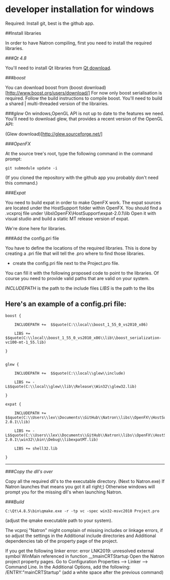 developer installation for windows
==================================

Required: Install git, best is the github app.

##Install libraries

In order to have Natron compiling, first you need to install the required libraries.

###*Qt 4.8*

You'll need to install Qt libraries from [Qt download](http://qt-project.org/downloads). 

###*boost*

You can download boost from 
(boost download)[http://www.boost.org/users/download/]
For now only boost serialisation is required. Follow the build instructions to compile
boost. You'll need to build a shared | multi-threaded version of the librairies.

###*glew*
On windows,OpenGL API is not up to date to the features we need.
You'll need to download glew, that provides a recent version of the OpenGL API:

(Glew download)[http://glew.sourceforge.net/]


###*OpenFX*

At the source tree's root, type the following command in the command prompt:

	git submodule update -i
	
(If you cloned the repository with the github app you probably don't need this command.)

###*Expat*

You need to build expat in order to make OpenFX work.
The expat sources are located under the HostSupport folder within OpenFX.
You should find a .vcxproj file under
\libs\OpenFX\HostSupport\expat-2.0.1\lib
Open it with visual studio and build a static MT release version of expat.

We're done here for libraries.

###Add the config.pri file

You have to define the locations of the required libraries.
This is done by creating a .pri file that will tell the .pro where to find those libraries.

- create the config.pri file next to the Project.pro file.

You can fill it with the following proposed code to point to the libraries.
Of course you need to provide valid paths that are valid on your system.

*INCLUDEPATH* is the path to the include files
*LIBS* is the path to the libs

Here's an example of a config.pri file:
---------------------------------------

	boost {

    	INCLUDEPATH +=  $$quote(C:\\local\\boost_1_55_0_vs2010_x86)
    
	    LIBS += $$quote(C:\\local\\boost_1_55_0_vs2010_x86\\lib\\boost_serialization-vc100-mt-1_55.lib)
	    
	}


	glew {
	
    	INCLUDEPATH +=  $$quote(C:\\local\\glew\\include)
    	
	    LIBS += -L$$quote(C:\\local\\glew\\lib\\Release\\Win32\\glew32.lib)
	    
	}

	expat {
	
    	INCLUDEPATH += $$quote(C:\\Users\\lex\\Documents\\GitHub\\Natron\\libs\\OpenFX\\HostSupport\\expat-2.0.1\\lib)
    	
    	LIBS += -L$$quote(C:\\Users\\lex\\Documents\\GitHub\\Natron\\libs\\OpenFX\\HostSupport\\expat-2.0.1\\win32\\bin\\Debug\\libexpatMT.lib)
    	
	    LIBS += shell32.lib
	    
	}

---------------------------------------------

###*Copy the dll's over*

Copy all the required dll's to the executable directory. (Next to Natron.exe)
If Natron launches that means you got it all right;) Otherwise windows will prompt you
for the missing dll's when launching Natron.

###*Build*


	C:\Qt\4.8.5\bin\qmake.exe -r -tp vc -spec win32-msvc2010 Project.pro

(adjust the qmake executable path to your system).

The vcproj "Natron" might complain of missing includes or linkage errors, if so adjust
the settings in the Additional include directories and Additional dependencies tab of
the property page of the project.

If you get the following linker error:
error LNK2019: unresolved external symbol WinMain referenced in function __tmainCRTStartup
Open the Natron project property pages. Go to Configuration Properties --> Linker --> Command Line.
In the Additional Options, add the following: 
     /ENTRY:"mainCRTStartup" 
(add a white space after the previous command)


